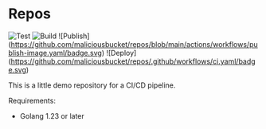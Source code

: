 # Repos


![Test](https://github.com/maliciousbucket/repos/blob/main/actions/workflows/test.yaml/badge.svg) ![Build]() ![Publish]
(https://github.com/maliciousbucket/repos/blob/main/actions/workflows/publish-image.yaml/badge.svg) ![Deploy]
(https://github.com/maliciousbucket/repos/.github/workflows/ci.yaml/badge.svg)

This is a little demo repository for a CI/CD pipeline.


Requirements:

- Golang 1.23 or later

